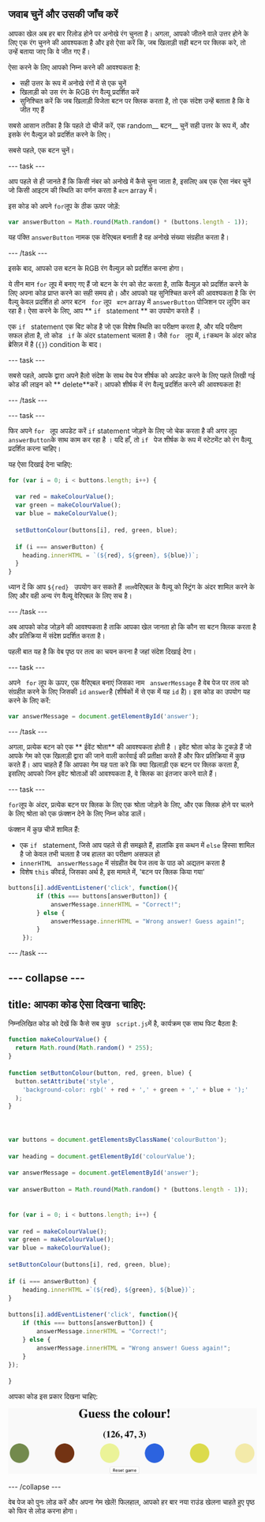 ## जवाब चुनें और उसकी जाँच करें

आपका खेल अब हर बार रिलोड होने पर अनोखे रंग चुनता है। अगला, आपको जीतने वाले उत्तर होने के लिए एक रंग चुनने की आवश्यकता है और इसे ऐसा करें कि, जब खिलाड़ी सही बटन पर क्लिक करे, तो उन्हें बताया जाए कि वे जीत गए हैं।

ऐसा करने के लिए आपको निम्न करने की आवश्यकता है:

 - सही उत्तर के रूप में अनोखे रंगों में से एक चुनें
 - खिलाड़ी को उस रंग के RGB रंग वैल्यू प्रदर्शित करें
 - सुनिश्चित करें कि जब खिलाड़ी विजेता बटन पर क्लिक करता है, तो एक संदेश उन्हें बताता है कि वे जीत गए हैं

सबसे आसान तरीका है कि पहले दो चीजें करें, एक random__ बटन__ चुनें सही उत्तर के रूप में, और इसके रंग वैल्युज़ को प्रदर्शित करने के लिए।

सबसे पहले, एक बटन चुनें।

--- task ---

आप पहले से ही जानते हैं कि किसी नंबर को अनोखे में कैसे चुना जाता है, इसलिए अब एक ऐसा नंबर चुनें जो किसी आइटम की स्थिति का वर्णन करता है ` बटन ` array में।

इस कोड को अपने `for`लूप के ठीक ऊपर जोड़ें:

```JavaScript
var answerButton = Math.round(Math.random() * (buttons.length - 1));
```

यह पंक्ति `answerButton` नामक एक वेरिएबल बनाती है वह अनोखे संख्या संग्रहीत करता है।

--- /task ---

इसके बाद, आपको उस बटन के RGB रंग वैल्युज़ को प्रदर्शित करना होगा।

ये तीन मान `for` लूप में बनाए गए हैं जो बटन के रंग को सेट करता है, ताकि वैल्युज़ को प्रदर्शित करने के लिए अपना कोड प्राप्त करने का सही समय हो। और आपको यह सुनिश्चित करने की आवश्यकता है कि रंग वैल्यु केवल प्रदर्शित हो अगर बटन ` for` लूप ` बटन` array में ` answerButton ` पोजिशन पर लूपिंग कर रहा है। ऐसा करने के लिए, आप ** `if ` statement ** का उपयोग करते हैं ।

एक `if ` statement एक बिट कोड है जो एक विशेष स्थिति का परीक्षण करता है, और यदि परीक्षण सफल होता है, तो कोड ` if` के अंदर statement चलता है। जैसे `for ` लूप में, `if`कथन के अंदर कोड ब्रेसिज़ में है (` {} `) condition के बाद।

--- task ---

सबसे पहले, आपके द्वारा अपने हैलो संदेश के साथ वेब पेज शीर्षक को अपडेट करने के लिए पहले लिखी गई कोड की लाइन को ** delete**करें। आपको शीर्षक में रंग वैल्यू प्रदर्शित करने की आवश्यकता है!

--- /task ---

--- task ---

फिर अपने `for ` लूप अपडेट करें ` if ` statement जोड़ने के लिए जो चेक करता है की अगर लूप ` answerButton `के साथ काम कर रहा है । यदि हाँ, तो `if ` पेज शीर्षक के रूप में स्टेटमेंट को रंग वैल्यू प्रदर्शित करना चाहिए।

यह ऐसा दिखाई देना चाहिए:

```JavaScript
for (var i = 0; i < buttons.length; i++) {

  var red = makeColourValue();
  var green = makeColourValue();
  var blue = makeColourValue();

  setButtonColour(buttons[i], red, green, blue);

  if (i === answerButton) {
    heading.innerHTML = `(${red}, ${green}, ${blue})`;
  }
}
```

ध्यान दें कि आप `${red} ` उपयोग कर सकते हैं` लाल`वेरिएबल के वैल्यू को स्ट्रिंग के अंदर शामिल करने के लिए और वही अन्य रंग वैल्यू वेरिएबल के लिए सच है।

--- /task ---

अब आपको कोड जोड़ने की आवश्यकता है ताकि आपका खेल जानता हो कि कौन सा बटन क्लिक करता है और प्रतिक्रिया में संदेश प्रदर्शित करता है।

पहली बात यह है कि वेब पृष्ठ पर तत्व का चयन करना है जहां संदेश दिखाई देगा।

--- task ---

अपने ` for` लूप के ऊपर, एक वैरिएबल बनाएं जिसका नाम ` answerMessage` है वेब पेज पर तत्व को संग्रहीत करने के लिए जिसकी `id` `answer`है (शीर्षकों में से एक में यह `id` है)। इस कोड का उपयोग यह करने के लिए करें:

```JavaScript
var answerMessage = document.getElementById('answer');
```

--- /task ---

अगला, प्रत्येक बटन को एक ** ईवेंट श्रोता** की आवश्यकता होती है । इवेंट श्रोता कोड के टुकड़े हैं जो आपके गेम को एक खिलाड़ी द्वारा की जाने वाली कार्रवाई की प्रतीक्षा करते हैं और फिर प्रतिक्रिया में कुछ करते हैं। आप चाहते हैं कि आपका गेम यह पता करे कि क्या खिलाड़ी एक बटन पर क्लिक करता है, इसलिए आपको जिन इवेंट श्रोताओं की आवश्यकता है, वे क्लिक का इंतजार करने वाले हैं।

--- task ---

`for`लूप के अंदर, प्रत्येक बटन पर क्लिक के लिए एक श्रोता जोड़ने के लिए, और एक क्लिक होने पर चलने के लिए श्रोता को एक फ़ंक्शन देने के लिए निम्न कोड डालें।

फंक्शन में कुछ चीजें शामिल हैं:
 - एक `if ` statement, जिसे आप पहले से ही समझते हैं, हालांकि इस कथन में `else` हिस्सा शामिल है जो केवल तभी चलता है जब हालत का परीक्षण असफल हो
 - ` innerHTML ` ` answerMessage` में संग्रहीत वेब पेज तत्व के पाठ को अद्यतन करता है
 - विशेष `this` कीवर्ड, जिसका अर्थ है, इस मामले में, 'बटन पर क्लिक किया गया'

```JavaScript
buttons[i].addEventListener('click', function(){
        if (this === buttons[answerButton]) {
            answerMessage.innerHTML = "Correct!";
        } else {
            answerMessage.innerHTML = "Wrong answer! Guess again!";
        }
    });
```

--- /task ---

--- collapse ---
---
title: आपका कोड ऐसा दिखना चाहिए:
---

निम्नलिखित कोड को देखें कि कैसे सब कुछ ` script.js`में है, कार्यक्रम एक साथ फिट बैठता है:

```JavaScript
function makeColourValue() {
  return Math.round(Math.random() * 255);
}

function setButtonColour(button, red, green, blue) {
  button.setAttribute('style',
    'background-color: rgb(' + red + ',' + green + ',' + blue + ');'
  );
}



var buttons = document.getElementsByClassName('colourButton');

var heading = document.getElementById('colourValue');

var answerMessage = document.getElementById('answer');

var answerButton = Math.round(Math.random() * (buttons.length - 1));


for (var i = 0; i < buttons.length; i++) {

var red = makeColourValue();
var green = makeColourValue();
var blue = makeColourValue();

setButtonColour(buttons[i], red, green, blue);

if (i === answerButton) {
    heading.innerHTML =`(${red}, ${green}, ${blue})`;
}

buttons[i].addEventListener('click', function(){
    if (this === buttons[answerButton]) {
        answerMessage.innerHTML = "Correct!";
    } else {
        answerMessage.innerHTML = "Wrong answer! Guess again!";
    }
});

}
```


आपका कोड इस प्रकार दिखना चाहिए:

![खेल अब अलग-अलग रंगों के छह बटन दिखाता है, उनके ऊपर तीन अल्पविराम से अलग संख्याओं के अनुक्रम के साथ।](images/preReset.png)

--- /collapse ---

वेब पेज को पुनः लोड करें और अपना गेम खेलें! फिलहाल, आपको हर बार नया राउंड खेलना चाहते हुए पृष्ठ को फिर से लोड करना होगा।